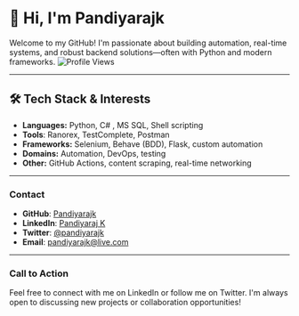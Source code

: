 # 👋 Hi, I'm Pandiyarajk

Welcome to my GitHub! I'm passionate about building automation, real-time systems, and robust backend solutions—often with Python and modern frameworks. 
![Profile Views](https://komarev.com/ghpvc/?username=Pandiyarajk&color=blue)

---
## 🛠️ Tech Stack & Interests

- **Languages:** Python, C# , MS SQL, Shell scripting
- **Tools**: Ranorex, TestComplete, Postman
- **Frameworks:** Selenium, Behave (BDD), Flask, custom automation
- **Domains:** Automation, DevOps, testing
- **Other:** GitHub Actions, content scraping, real-time networking
---
### Contact
- **GitHub**: [Pandiyarajk](https://github.com/Pandiyarajk)
- **LinkedIn**: [Pandiyaraj K](https://www.linkedin.com/in/pandiyaraj-k-49353467/)
- **Twitter**: [@pandiyarajk](https://twitter.com/pandiyarajk)
- **Email**: [pandiyarajk@live.com](mailto:pandiyarajk@live.com)
---
### Call to Action
Feel free to connect with me on LinkedIn or follow me on Twitter. I'm always open to discussing new projects or collaboration opportunities!
<!--
**Pandiyarajk/Pandiyarajk** is a ✨ _special_ ✨ repository because its `README.md` (this file) appears on your GitHub profile.

Here are some ideas to get you started:

- 🔭 I’m currently working on ...
- 🌱 I’m currently learning ...
- 👯 I’m looking to collaborate on ...
- 🤔 I’m looking for help with ...
- 💬 Ask me about ...
- 📫 How to reach me: ...
- 😄 Pronouns: ...
- ⚡ Fun fact: ...
-->
